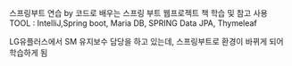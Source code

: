 스프링부트 연습 by 코드로 배우는 스프링 부트 웹프로젝트 책 학습 및 참고
사용 TOOL : IntelliJ,Spring boot, Maria DB, SPRING Data JPA, Thymeleaf

LG유플러스에서 SM 유지보수 담당을 하고 있는데, 스프링부트로 환경이 바뀌게 되어 학습하게 됨
